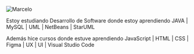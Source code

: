 
![Marcelo](https://github.com/MarceloAsevedo/MarceloAsevedo/assets/116969032/51440f7f-9f41-4a73-9e48-156cd2431342)







Estoy estudiando Desarrollo de Software donde estoy aprendiendo
JAVA | MySQL | UML | NetBeans | StarUML 

Además hice cursos donde estuve aprendiendo
JavaScript | HTML | CSS | Figma | UX | UI | Visual Studio Code

